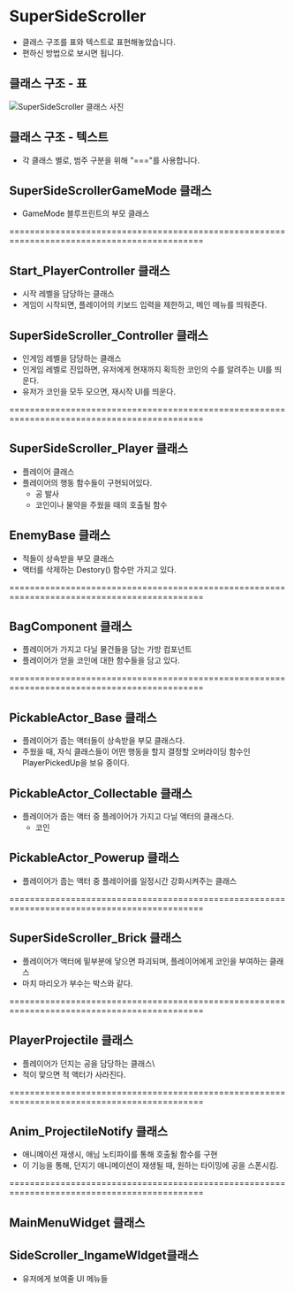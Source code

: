 # SuperSideScroller
- 클래스 구조를 표와 텍스트로 표현해놓았습니다.
- 편하신 방법으로 보시면 됩니다.

## 클래스 구조 - 표
![SuperSideScroller 클래스 사진](https://github.com/ernati/SuperSideScroller/assets/31719912/1d4236d3-7524-4484-af94-92ff21fdfaa4)




## 클래스 구조 - 텍스트
- 각 클래스 별로, 범주 구분을 위해 "==="를 사용합니다.
  
## SuperSideScrollerGameMode 클래스

- GameMode 블루프린트의 부모 클래스

============================================================================================

## Start_PlayerController 클래스

- 시작 레벨을 담당하는 클래스
- 게임이 시작되면, 플레이어의 키보드 입력을 제한하고, 메인 메뉴를 띄워준다.

## SuperSideScroller_Controller 클래스

- 인게임 레벨을 담당하는 클래스
- 인게임 레벨로 진입하면, 유저에게 현재까지 획득한 코인의 수를 알려주는 UI를 띄운다.
- 유저가 코인을 모두 모으면, 재시작 UI를 띄운다.

============================================================================================

## SuperSideScroller_Player 클래스

- 플레이어 클래스
- 플레이어의 행동 함수들이 구현되어있다.
    - 공 발사
    - 코인이나 물약을 주웠을 때의 호출될 함수

## EnemyBase 클래스

- 적들이 상속받을 부모 클래스
- 액터를 삭제하는 Destory() 함수만 가지고 있다.

============================================================================================

## BagComponent 클래스

- 플레이어가 가지고 다닐 물건들을 담는 가방 컴포넌트
- 플레이어가 얻을 코인에 대한 함수들을 담고 있다.

============================================================================================

## PickableActor_Base 클래스

- 플레이어가 줍는 액터들이 상속받을 부모 클래스다.
- 주웠을 때, 자식 클래스들이 어떤 행동을 할지 결정할 
오버라이딩 함수인 PlayerPickedUp을 보유 중이다.

## PickableActor_Collectable 클래스

- 플레이어가 줍는 액터 중 플레이어가 가지고 다닐 액터의 클래스다.
    - 코인

## PickableActor_Powerup 클래스

- 플레이어가 줍는 액터 중 플레이어를 일정시간 강화시켜주는 클래스

============================================================================================

## SuperSideScroller_Brick 클래스

- 플레이어가 액터에 밑부분에 닿으면 파괴되며, 플레이어에게 코인을 부여하는 클래스
- 마치 마리오가 부수는 박스와 같다.

============================================================================================

## PlayerProjectile 클래스

- 플레이어가 던지는 공을 담당하는 클래스\
- 적이 맞으면 적 액터가 사라진다.

============================================================================================

## Anim_ProjectileNotify 클래스

- 애니메이션 재생시, 애님 노티파이를 통해 호출될 함수를 구현
- 이 기능을 통해, 던지기 애니메이션이 재생될 때, 원하는 타이밍에 공을 스폰시킴.

============================================================================================

## MainMenuWidget 클래스
## SideScroller_IngameWIdget클래스
- 유저에게 보여줄 UI 메뉴들
